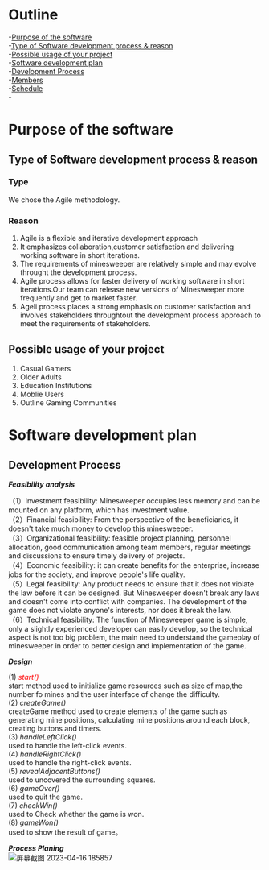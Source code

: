 # Outline
-[Purpose of the software](#Purpose-of-the-software)  
    -[Type of Software development process & reason](##Type-of-Software-development-process-&-reason)  
    -[Possible usage of your project](##Possible-usage-of-your-project)  
-[Software development plan](#Software-development-plan)  
    -[Development Process](##Development-Process)    
    -[Members](##Menbers)  
    -[Schedule](##Schedule)  
    -



# Purpose of the software
## Type of Software development process & reason
### Type
We chose the Agile methodology.
### Reason
1. Agile is a flexible and iterative development approach  
2. It emphasizes collaboration,customer satisfaction and delivering working software in short iterations.  
3. The requirements of minesweeper are relatively simple and may evolve throught the development process.   
4. Agile process allows for faster delivery of working software in short iterations.Our team can release new versions of Minesweeper more frequently and get to market faster.    
5. Ageli process places a strong emphasis on customer satisfaction and involves stakeholders throughtout the development process approach to meet the requirements of stakeholders.  

## Possible usage of your project
1. Casual Gamers  
2. Older Adults  
3. Education Institutions  
4. Moblie Users  
5. Outline Gaming Communities  

# Software development plan
## Development Process
   
 ***Feasibility analysis*** 
 
（1）Investment feasibility: Minesweeper occupies less memory and can be mounted on any platform, which has investment value.  
（2）Financial feasibility: From the perspective of the beneficiaries, it doesn't take much money to develop this minesweeper.  
（3）Organizational feasibility: feasible project planning, personnel allocation, good communication among team members, regular meetings and discussions to ensure timely delivery of projects.  
（4）Economic feasibility: it can create benefits for the enterprise, increase jobs for the society, and improve people's life quality.  
（5）Legal feasibility: Any product needs to ensure that it does not violate the law before it can be designed. But Minesweeper doesn't break any laws and doesn't come into conflict with companies. The development of the game does not violate anyone's interests, nor does it break the law.  
（6）Technical feasibility: The function of Minesweeper game is simple, only a slightly experienced developer can easily develop, so the technical aspect is not too big problem, the main need to understand the gameplay of minesweeper in order to better design and implementation of the game.  

***Design***

(1) *<font color = red>start()</font>*  
start method used to initialize game resources such as size of map,the number fo mines and the user interface of change the difficulty.  
(2) *createGame()*  
createGame method used to create elements of the game such as generating mine positions, calculating mine positions around each block, creating buttons and timers.  
(3) *handleLeftClick()*   
used to handle the left-click events.  
(4) *handleRightClick()*   
used to handle the right-click events.  
(5) *revealAdjacentButtons()*   
used to uncovered the surrounding squares.  
(6) *gameOver()*   
used to quit the game.  
(7) *checkWin()*  
used to Check whether the game is won.  
(8) *gameWon()*    
used to show the result of game。

***Process Planing***  
![屏幕截图 2023-04-16 185857](https://user-images.githubusercontent.com/130427783/232303048-b335e4ab-173a-4e1d-87c1-d67ceb0726ad.png)




  
   








